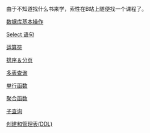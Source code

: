 由于不知道找什么书来学，索性在B站上随便找一个课程了。

[数据库基本操作](数据库基本操作%20de8c51cd3401490f86cc4fab5b08e03f.md)

[Select 语句](Select%20语句%20cc3c005058ec44da826ae7ab52d5437d.md)

[运算符](运算符%20e5d48a66f7b34702813529225fae8b0a.md)

[排序＆分页](排序＆分页%20f63d9315cdb74b61b056f1ed18304f93.md)

[多表查询](多表查询%20ab06c18473c14eb5850d2407e5828b41.md)

[单行函数](单行函数%20b97b1fe6db094b5fb897c08a9f3895cb.md)

[聚合函数](聚合函数%200c018dca36f64e29bd3dca14fc052ded.md)

[子查询](子查询%202179b4cabbf64e85baeafa8190a97c50.md)

[创建和管理表(DDL)](创建和管理表(DDL)%2006bf52c964e0449ba0e4bdc9490c12a7.md)